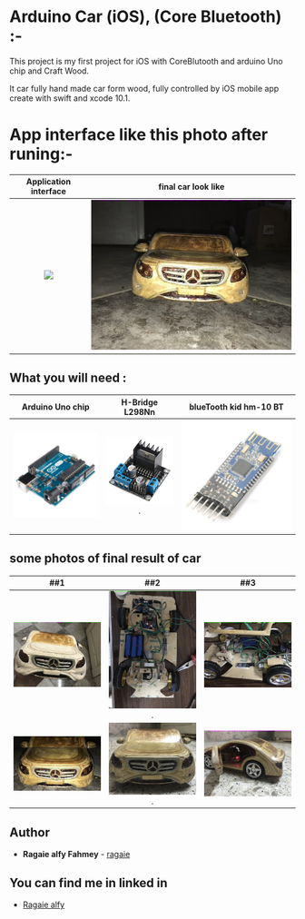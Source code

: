 # Arduino Car (iOS), (Core Bluetooth) :-
This project is my first project for iOS with CoreBlutooth and arduino Uno chip and Craft Wood.

It car fully hand made car form wood, fully controlled by iOS mobile app create with swift and xcode 10.1. 

# App interface like this photo after runing:-
Application interface          |      final car look like 
:-------------------------:|:-------------------------: 
![](https://github.com/ragaie/Ardunio-iOS/blob/master/TestPeripheral/screen%20shot%20/Simulator%20Screen%20Shot%20-%20iPhone%20Xʀ%20-%202019-11-02%20at%2021.44.01.png)  |![]( https://github.com/ragaie/Ardunio-iOS/blob/master/TestPeripheral/screen%20shot/IMG_2551.jpg)

## What you will need :



Arduino Uno chip             |  H-Bridge L298Nn           |      blueTooth kid hm-10 BT
:-------------------------:|:-------------------------:   |:-------------------------:
![](https://github.com/ragaie/Ardunio-iOS/blob/master/TestPeripheral/screen%20shot%20/Arduino%20Uno.jpg) |  ![](https://github.com/ragaie/Ardunio-iOS/blob/master/TestPeripheral/screen%20shot%20/H-Bridge%20L298N.jpg). |  ![](https://github.com/ragaie/Ardunio-iOS/blob/master/TestPeripheral/screen%20shot%20/hm-10%20BT.jpg)



##  some photos of final result of car 
##1             |  ##2           |      ##3
:-------------------------:|:-------------------------:  |:-------------------------:
![](https://github.com/ragaie/Ardunio-iOS/blob/master/TestPeripheral/screen%20shot/IMG_2537.jpg)  |  ![](https://github.com/ragaie/Ardunio-iOS/blob/master/TestPeripheral/screen%20shot/IMG_2544.jpg). |  ![](https://github.com/ragaie/Ardunio-iOS/blob/master/TestPeripheral/screen%20shot/IMG_2547.jpg)
![](https://github.com/ragaie/Ardunio-iOS/blob/master/TestPeripheral/screen%20shot/IMG_2557.jpg)  |  ![](https://github.com/ragaie/Ardunio-iOS/blob/master/TestPeripheral/screen%20shot/IMG_2565.jpg). |  ![](https://github.com/ragaie/Ardunio-iOS/blob/master/TestPeripheral/screen%20shot/IMG_2570.jpg)


## Author

* **Ragaie alfy Fahmey**  - [ragaie](https://github.com/ragaie)

## You can find me in linked in 
- [Ragaie alfy](www.linkedin.com/in/ragaie-alfy)
